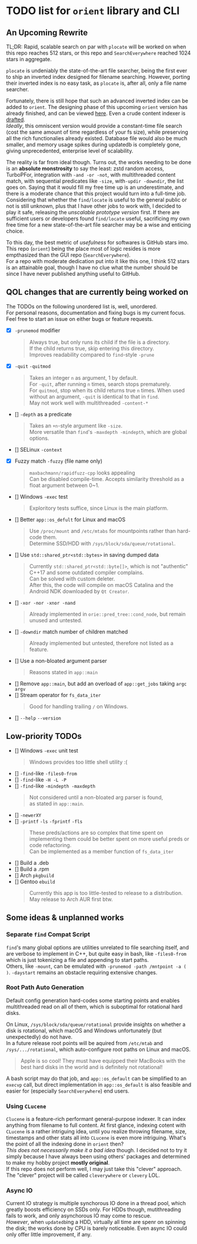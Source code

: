 # TODO list for `orient` library and CLI

## An Upcoming Rewrite

TL;DR: Rapid, scalable search on par with `plocate` will be worked on
when this repo reaches 512 stars, or this repo and `SearchEverywhere`
reached 1024 stars in aggregate.  

`plocate` is undeniably the state-of-the-art file searcher, being the
first ever to ship an inverted index designed for filename searching.
However, porting their inverted index is no easy task, as `plocate` is,
after all, only a file name searcher.

Fortunately, there is still hope that such an advanced inverted index
can be added to `orient`. The designing phase of this upcoming `orient`
version has already finished, and can be viewed [here](trigram_design.md).
Even a crude content indexer is [drafted](content_idx.md).  
*Ideally*, this omniscent version would provide a constant-time file
search (cost the same amount of time regardless of your fs size), while
preserving all the rich functionalies already existed. Database file
would also be much smaller, and memory usage spikes during updatedb
is completely gone, giving unprecedented, enterprise level of scalability.

The reality is far from ideal though. Turns out, the works needing to be
done is an **absolute monstrosity** to say the least: zstd random access,
TurboPFor, integration with `-and -or -not`, with multithreaded content
match, with sequential predicates like `-size`, with`-updir -downdir`,
the list goes on. Saying that it would fill my free time up is an
underestimate, and there is a moderate chance that this project would
turn into a full-time job.  
Considering that whether the `find/locate` is useful to the general public
or not is still unknown, plus that I have other jobs to work with, I
decided to play it safe, releasing the *unscalable prototype version*
first. If there are sufficient users or developers found `find/locate`
useful, sacrificing my own free time for a new state-of-the-art file
searcher may be a wise and enticing choice.

To this day, the best metric of *usefulness* for softwares is GitHub stars
imo. This repo (`orient`) being the place most of logic resides is more
empthasized than the GUI repo (`SearchEverywhere`).  
For a repo with moderate dedication put into it like this one, I think
512 stars is an attainable goal, though I have no clue what the number
should be since I have never published anything useful to GitHub.

## QOL changes that are currently being worked on

The TODOs on the following unordered list is, well, unordered.  
For personal reasons, documentation and fixing bugs is my current focus.  
Feel free to start an issue on either bugs or feature requests.

- [x] `-prunemod` modifier
    > Always true, but only runs its child if the file is a directory.  
    > If the child returns true, skip entering this directory.  
    > Improves readability compared to `find`-style `-prune`
- [x] `-quit` `-quitmod`
    > Takes an integer `n` as argument, 1 by default.  
    > For `-quit`, after running `n` times, search stops prematurely.  
    > For `quitmod`, stop when its child returns true `n` times.
    > When used without an argument, `-quit` is identical to that in `find`.  
    > May not work well with multithreaded `-content-*`
- [] `-depth` as a predicate
    > Takes an `+n`-style argument like `-size`.  
    > More versatile than `find`'s `-maxdepth -mindepth`, which are global options.
- [] SELinux `-context`
- [x] Fuzzy match `-fuzzy` (file name only)
    > `maxbachmann/rapidfuzz-cpp` looks appealing  
    > Can be disabled compile-time.
    > Accepts similarity threshold as a float argument between 0~1.
- [] Windows `-exec` test
    > Exploritory tests suffice, since Linux is the main platform.
- [] Better `app::os_defult` for Linux and macOS
    > Use `/proc/mount` and `/etc/mtabs` for mountpoints rather
    > than hard-code them.  
    > Determine SSD/HDD with `/sys/block/sda/queue/rotational`.
- [] Use `std::shared_ptr<std::bytes>` in saving dumped data
    > Currently `std::shared_ptr<std::byte[]>`, which is not
    > "authentic" C++17 and some outdated compiler complains.  
    > Can be solved with custom deleter.  
    > After this, the code will compile on macOS Catalina and
    > the Android NDK downloaded by `Qt Creator`.
- [] `-xor -nor -xnor -nand`
    > Already implemented in `orie::pred_tree::cond_node`, but
    > remain unused and untested.
- [] `-downdir` match number of children matched
    > Already implemented but untested, therefore not listed as a feature.
- [] Use a non-bloated argument parser
    > Reasons stated in `app::main`
- [] Remove `app::main`, but add an overload of `app::get_jobs`
    taking `argc argv`
- [] Stream operator for `fs_data_iter`
    > Good for handling trailing `/` on Windows.
- [] `--help` `--version`

## Low-priority TODOs

- [] Windows `-exec` unit test
    > Windows provides too little shell utility :(
- [] `-find`-like `-files0-from`
- [] `-find`-like `-H -L -P`
- [] `-find`-like `-mindepth -maxdepth`
    > Not considered until a non-bloated arg parser is found,  
    > as stated in `app::main`.
- [] `-newerXY`
- [] `-printf` `-ls` `-fprintf` `-fls`
    > These preds/actions are so complex that time spent on
    > implementing them could be better spent on more useful
    > preds or code refactoring.  
    > Can be implemented as a member function of `fs_data_iter`
- [] Build a .deb
- [] Build a .rpm
- [] Arch `pkgbuild`
- [] Gentoo `ebuild`
    > Currently this app is too little-tested to release to a distribution.
    > May release to Arch AUR first btw.

## Some ideas & unplanned works

### Separate `find` Compat Script

`find`'s many global options are utilities unrelated to file searching
itself, and are verbose to implement in C++, but quite easy in bash, like
`-files0-from` which is just tokenizing a file and appending to start
paths.  
Others, like `-mount`, can be emulated with `-prunemod -path /mntpoint -a ( )`.
`-daystart` remains an obstacle requiring extensive changes.

### Root Path Auto Generation

Default config generation hard-codes some starting points and enables
multithreaded read on all of them, which is suboptimal for rotational
hard disks.  

On Linux, `/sys/block/sda/queue/rotational` provide insights on whether
a disk is rotational, which macOS and Windows unfortunately (but
unexpectedly) do not have.  
In a future release root points will be aquired from `/etc/mtab` and
`/sys/.../rotational`, which auto-configure root paths on Linux and macOS.
> Apple is so cool! They must have equipped their MacBooks with the best
> hard disks in the world and is definitely not rotational!

A bash script may do that job, and `app::os_default` can be simplified to
an `execvp` call, but direct implementation in `app::os_default` is also
feasible and easier for (especially `SearchEverywhere`) end users.

### Using `CLucene`

`Clucene` is a feature-rich performant general-purpose indexer. It can
index anything from filename to full content. At first glance, indexing
cotent with `CLucene` is a rather intriguing idea, until you realize
throwing filename, size, timestamps and other stats all into `CLucene`
is even more intriguing. What's the point of all the indexing done in
`orient` then?  
*This does not necessarily make it a bad idea* though. I decided not to
try it simply because I have always been using others' packages and
determined to make my hobby project **mostly original**.  
If this repo does not perform well, I may just take this "clever" approach.
The "clever" project will be called `cleverywhere` or `clevery` LOL.

### Async IO

Current IO strategy is multiple synchorous IO done in a thread pool, which
greatly boosts efficiency on SSDs only. For HDDs though, mutithreading fails
to work, and only asynchorous IO may come to rescue.  
*However*, when `updatedb`ing a HDD, virtually all time are spenr on spinning
the disk; the works done by CPU is barely noticeable. Even async IO could only
offer little improvement, if any.

